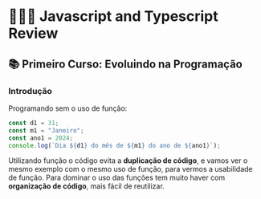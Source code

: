 # 👩🏻‍💻 Javascript and Typescript Review

## 📚 Primeiro Curso: Evoluindo na Programação

### Introdução

Programando sem o uso de função:

```js
const d1 = 31;
const m1 = "Janeiro";
const ano1 = 2024;
console.log(`Dia ${d1} do mês de ${m1} do ano de ${ano1}`);
```

Utilizando função o código evita a **duplicação de código**, e vamos ver o mesmo exemplo com o mesmo uso de função, para vermos a usabilidade de função. Para dominar o uso das funções tem muito haver com **organização de código**, mais fácil de reutilizar.

